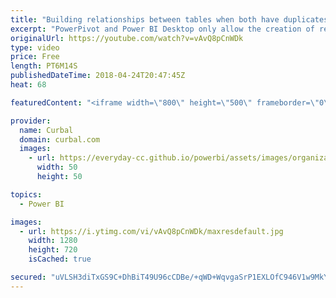 ```yaml
---
title: "Building relationships between tables when both have duplicates"
excerpt: "PowerPivot and Power BI Desktop only allow the creation of relationships between tables when one of columns forming the relationship does not have duplicate values.  In order to relate these two tables to one another, what we need is a third table with all distinct values from both tables. In this tutorial"
originalUrl: https://youtube.com/watch?v=vAvQ8pCnWDk
type: video
price: Free
length: PT6M14S
publishedDateTime: 2018-04-24T20:47:45Z
heat: 68

featuredContent: "<iframe width=\"800\" height=\"500\" frameborder=\"0\" src=\"https://www.youtube.com/embed/vAvQ8pCnWDk\" allow=\"accelerometer; autoplay; encrypted-media; gyroscope; picture-in-picture\" allowfullscreen></iframe>"

provider:
  name: Curbal
  domain: curbal.com
  images:
    - url: https://everyday-cc.github.io/powerbi/assets/images/organizations/curbal.com-50x50.jpg
      width: 50
      height: 50

topics:
  - Power BI

images:
  - url: https://i.ytimg.com/vi/vAvQ8pCnWDk/maxresdefault.jpg
    width: 1280
    height: 720
    isCached: true

secured: "uVLSH3diTxGS9C+DhBiT49U96cCDBe/+qWD+WqvgaSrP1EXLOfC946V1w9MkYHdhxWpQ1OFb3jLE6WsuQbcI0s4LC3Z53LmcNX6o80ezgvxsEHdx7UBcSTdL64PyqAeIZ8D5QRjN45vdIrAXGZBc0Z3l0HsRRYIYG2S8g0TGJSTXYj14gwTWG0Imw6LscDtuDLTlTduU+pZgI7FnKSnVRSm9jcoo5T81iHfEdNBBGGXsb25BuCPcbN9Q/YLlf0cDUEPuX8Ak34fi4r00jZyhBgTJlW0TzEw/gNYkgGN/gDovpbUmUksYWpMgUuvkqEkCF9Xz+k2Oll0j/QqoJGAb0PzGfKYKQEJBEDC/t4tc15WaBAuIMlaZ4gXc2JUKSFxqPOL6xzOnsHntvbxuiN9OvzeJZdMJ8dUtqEHaDxcqU5EMrtADkFoohXpbAimFWlXo;+ufSAKYSGW0ObOxCgkpoww=="
---
```


